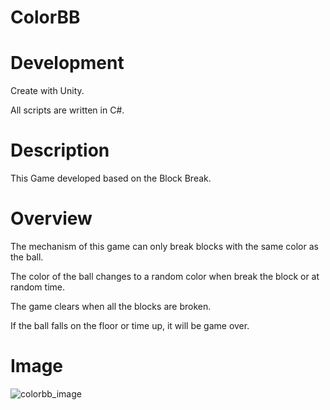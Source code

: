 # ColorBB


# Development
Create with Unity.

All scripts are written in C#.



# Description
This Game developed based on the Block Break.



# Overview
The mechanism of this game can only break blocks with the same color as the ball.

The color of the ball changes to a random color when break the block or at random time.

The game clears when all the blocks are broken.

If the ball falls on the floor or time up, it will be game over.


# Image
![colorbb_image](https://user-images.githubusercontent.com/32384126/42094528-9962f202-7b9f-11e8-8f8b-93d59eb22bfe.png)



